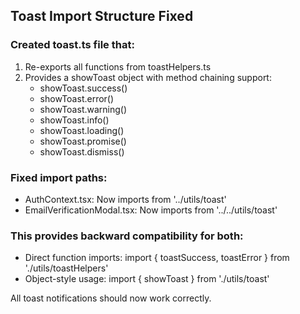 
## Toast Import Structure Fixed

### Created toast.ts file that:
1. Re-exports all functions from toastHelpers.ts
2. Provides a showToast object with method chaining support:
   - showToast.success()
   - showToast.error()
   - showToast.warning()
   - showToast.info()
   - showToast.loading()
   - showToast.promise()
   - showToast.dismiss()

### Fixed import paths:
- AuthContext.tsx: Now imports from '../utils/toast'
- EmailVerificationModal.tsx: Now imports from '../../utils/toast'

### This provides backward compatibility for both:
- Direct function imports: import { toastSuccess, toastError } from './utils/toastHelpers'
- Object-style usage: import { showToast } from './utils/toast'

All toast notifications should now work correctly.

